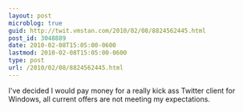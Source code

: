 ```yaml
---
layout: post
microblog: true
guid: http://twit.vmstan.com/2010/02/08/8824562445.html
post_id: 3048889
date: 2010-02-08T15:05:00-0600
lastmod: 2010-02-08T15:05:00-0600
type: post
url: /2010/02/08/8824562445.html
---
```

I've decided I would pay money for a really kick ass Twitter client for Windows, all current offers are not meeting my expectations.
